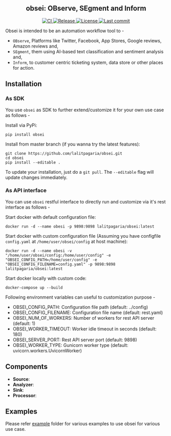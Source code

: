 <h2 align="center">
    obsei: OBserve, SEgment and Inform
</h2>

<p align="center">
    <a href="https://github.com/lalitpagaria/obsei/actions">
        <img alt="CI" src="https://github.com/lalitpagaria/obsei/workflows/CI/badge.svg?branch=master">
    </a>
    <a href="https://github.com/lalitpagaria/obsei/releases">
        <img alt="Release" src="https://img.shields.io/github/v/release/lalitpagaria/obsei?include_prereleases">
    </a>
    <a href="https://github.com/lalitpagaria/obsei/blob/master/LICENSE">
        <img alt="License" src="https://img.shields.io/github/license/lalitpagaria/obsei?color=blue">
    </a>
    <a href="https://github.com/lalitpagaria/obsei/commits/master">
        <img alt="Last commit" src="https://img.shields.io/github/last-commit/lalitpagaria/obsei">
    </a>
</p>

Obsei is intended to be an automation workflow tool to -
 - `OBserve`, Platforms like Twitter, Facebook, App Stores, Google reviews, Amazon reviews and,
 - `SEgment`, them using AI-based text classification and sentiment analysis and,
 - `Inform`, to customer centric ticketing system, data store or other places for action.

## Installation

### As SDK
You use `obsei` as SDK to further extend/customize it for your own use case as follows -

Install via PyPi:

    pip install obsei

Install from master branch (if you wanna try the latest features):

    git clone https://github.com/lalitpagaria/obsei.git
    cd obsei
    pip install --editable .

To update your installation, just do a `git pull`. The `--editable` flag
will update changes immediately.

### As API interface
You can use `obsei` restful interface to directly run and customize via it's rest interface as follows -

Start docker with default configuration file:

    docker run -d --name obesi -p 9898:9898 lalitpagaria/obsei:latest

Start docker with custom configuration file (Assuming you have configfile `config.yaml` at `/home/user/obsei/config` at host machine):

    docker run -d --name obesi -v "/home/user/obsei/config:/home/user/config" -e "OBSEI_CONFIG_PATH=/home/user/config" -e "OBSEI_CONFIG_FILENAME=config.yaml" -p 9898:9898 lalitpagaria/obsei:latest

Start docker locally with custom code:

    docker-compose up --build

Following environment variables can useful to customization purpose -
- OBSEI_CONFIG_PATH: Configuration file path (default: ../config)
- OBSEI_CONFIG_FILENAME: Configuration file name (default: rest.yaml)
- OBSEI_NUM_OF_WORKERS: Number of workers for rest API server (default: 1)
- OBSEI_WORKER_TIMEOUT: Worker idle timeout in seconds (default: 180)
- OBSEI_SERVER_PORT: Rest API server port (default: 9898)
- OBSEI_WORKER_TYPE: Gunicorn worker type (default: uvicorn.workers.UvicornWorker)

## Components

- **Source**: 
- **Analyzer**: 
- **Sink**: 
- **Processor**: 

## Examples
Please refer [example](https://github.com/lalitpagaria/obsei/tree/master/example) folder for various examples to use obsei for various use case.
